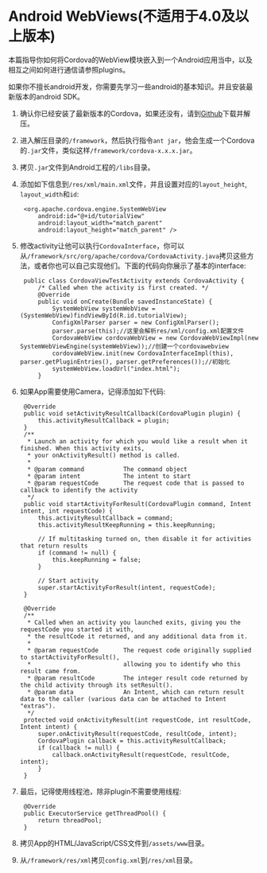# Android WebViews(不适用于4.0及以上版本)

本篇指导你如何将Cordova的WebView模块嵌入到一个Android应用当中，以及相互之间如何进行通信请参照plugins。

如果你不擅长android开发，你需要先学习一些android的基本知识。并且安装最新版本的android SDK。

1. 确认你已经安装了最新版本的Cordova，如果还没有，请到[Github](https://github.com/apache/cordova-android)下载并解压。

2. 进入解压目录的`/framework`，然后执行指令`ant jar`，他会生成一个Cordova的`.jar`文件，类似这样`/framework/cordova-x.x.x.jar`。

3. 拷贝`.jar`文件到Android工程的`/libs`目录。

4. 添加如下信息到`/res/xml/main.xml`文件，并且设置对应的`layout_height`, `layout_width`和`id`:

        <org.apache.cordova.engine.SystemWebView
            android:id="@+id/tutorialView"
            android:layout_width="match_parent"
            android:layout_height="match_parent" />

5. 修改activity让他可以执行`CordovaInterface`，你可以从`/framework/src/org/apache/cordova/CordovaActivity.java`拷贝这些方法，或者你也可以自己实现他们。下面的代码向你展示了基本的interface:

        public class CordovaViewTestActivity extends CordovaActivity {
            /* Called when the activity is first created. */
            @Override
            public void onCreate(Bundle savedInstanceState) {
                SystemWebView systemWebView = (SystemWebView)findViewById(R.id.tutorialView);  
                ConfigXmlParser parser = new ConfigXmlParser();  
                parser.parse(this);//这里会解析res/xml/config.xml配置文件  
                CordovaWebView cordovaWebView = new CordovaWebViewImpl(new SystemWebViewEngine(systemWebView));//创建一个cordovawebview  
                cordovaWebView.init(new CordovaInterfaceImpl(this), parser.getPluginEntries(), parser.getPreferences());//初始化  
                systemWebView.loadUrl("index.html");  
            }

6. 如果App需要使用Camera，记得添加如下代码:

        @Override
        public void setActivityResultCallback(CordovaPlugin plugin) {
            this.activityResultCallback = plugin;
        }
        /**
         * Launch an activity for which you would like a result when it finished. When this activity exits,
         * your onActivityResult() method is called.
         *
         * @param command           The command object
         * @param intent            The intent to start
         * @param requestCode       The request code that is passed to callback to identify the activity
         */
        public void startActivityForResult(CordovaPlugin command, Intent intent, int requestCode) {
            this.activityResultCallback = command;
            this.activityResultKeepRunning = this.keepRunning;

            // If multitasking turned on, then disable it for activities that return results
            if (command != null) {
                this.keepRunning = false;
            }

            // Start activity
            super.startActivityForResult(intent, requestCode);
        }

        @Override
        /**
         * Called when an activity you launched exits, giving you the requestCode you started it with,
         * the resultCode it returned, and any additional data from it.
         *
         * @param requestCode       The request code originally supplied to startActivityForResult(),
         *                          allowing you to identify who this result came from.
         * @param resultCode        The integer result code returned by the child activity through its setResult().
         * @param data              An Intent, which can return result data to the caller (various data can be attached to Intent "extras").
         */
        protected void onActivityResult(int requestCode, int resultCode, Intent intent) {
            super.onActivityResult(requestCode, resultCode, intent);
            CordovaPlugin callback = this.activityResultCallback;
            if (callback != null) {
                callback.onActivityResult(requestCode, resultCode, intent);
            }
        }

7. 最后，记得使用线程池，除非plugin不需要使用线程:

        @Override
        public ExecutorService getThreadPool() {
            return threadPool;
        }

8. 拷贝App的HTML/JavaScript/CSS文件到`/assets/www`目录。

9. 从`/framework/res/xml`拷贝`config.xml`到`/res/xml`目录。

